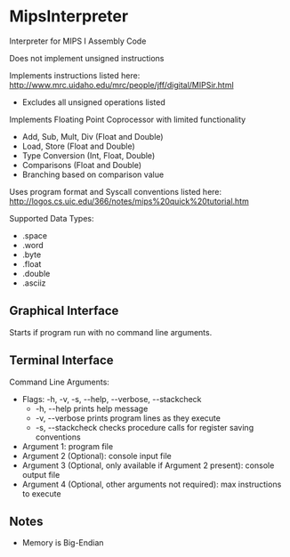 # MipsInterpreter

Interpreter for MIPS I Assembly Code

Does not implement unsigned instructions

Implements instructions listed here:
<http://www.mrc.uidaho.edu/mrc/people/jff/digital/MIPSir.html>
- Excludes all unsigned operations listed

Implements Floating Point Coprocessor with limited functionality
- Add, Sub, Mult, Div (Float and Double)
- Load, Store (Float and Double)
- Type Conversion (Int, Float, Double)
- Comparisons (Float and Double)
- Branching based on comparison value

Uses program format and Syscall conventions listed here:
<http://logos.cs.uic.edu/366/notes/mips%20quick%20tutorial.htm>

Supported Data Types:
- .space
- .word
- .byte
- .float
- .double
- .asciiz

## Graphical Interface

Starts if program run with no command line arguments.

## Terminal Interface

Command Line Arguments:
- Flags: -h, -v, -s, --help, --verbose, --stackcheck
	- -h, --help prints help message
	- -v, --verbose prints program lines as they execute
	- -s, --stackcheck checks procedure calls for register saving conventions
- Argument 1: program file
- Argument 2 (Optional): console input file
- Argument 3 (Optional, only available if Argument 2 present): console output file
- Argument 4 (Optional, other arguments not required): max instructions to execute

## Notes
- Memory is Big-Endian
